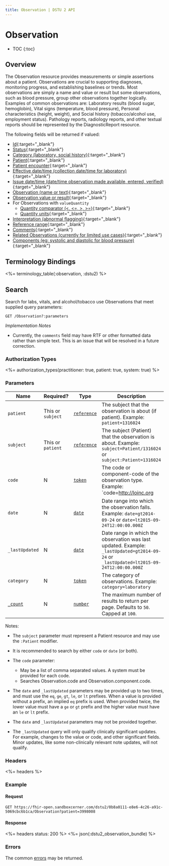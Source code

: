 ```yaml
---
title: Observation | DSTU 2 API
---
```


# Observation

* TOC
{:toc}

## Overview
The Observation resource provides measurements or simple assertions about a patient. Observations are crucial to supporting diagnoses, monitoring progress, and establishing baselines or trends. Most observations are simply a name and value or result but some observations, such as blood pressure, group other observations together logically.  Examples of common observations are: Laboratory results (blood sugar, hemoglobin), Vital signs (temperature, blood pressure), Personal characteristics (height, weight), and Social history (tobacco/alcohol use, employment status).  Pathology reports, radiology reports, and other textual reports should be represented by the DiagnosticReport resource.

The following fields will be returned if valued:

* [Id](http://hl7.org/fhir/dstu2/resource-definitions.html#Resource.id){:target="_blank"}
* [Status](http://hl7.org/fhir/DSTU2/observation-definitions.html#Observation.status){:target="_blank"}
* [Category (laboratory, social history)](http://hl7.org/fhir/DSTU2/observation-definitions.html#Observation.category){:target="_blank"}
* [Patient](http://hl7.org/fhir/DSTU2/observation-definitions.html#Observation.subject){:target="_blank"}
* [Patient encounter](http://hl7.org/fhir/DSTU2/observation-definitions.html#Observation.encounter){:target="_blank"}
* [Effective date/time (collection date/time for laboratory)](http://hl7.org/fhir/DSTU2/observation-definitions.html#Observation.effective_x_){:target="_blank"}
* [Issue date/time (date/time observation made available, entered, verified)](http://hl7.org/fhir/DSTU2/observation-definitions.html#Observation.issued){:target="_blank"}
* [Observation (name or text)﻿﻿](http://hl7.org/fhir/DSTU2/observation-definitions.html#Observation.code){:target="_blank"}
* [Observation value or result](http://hl7.org/fhir/observation-definitions.html#Observation.value_x_){:target="_blank"}
* For Observations with `valueQuantity` 
  * [Quantity comparator﻿ (<, <=, >, >=)](http://hl7.org/fhir/DSTU2/datatypes-definitions.html#Quantity.comparator){:target="_blank"}
  * [Quantity units﻿﻿](http://hl7.org/fhir/DSTU2/datatypes-definitions.html#Quantity.unit){:target="_blank"}
* [Interpretation (abnormal flagging)](http://hl7.org/fhir/DSTU2/observation-definitions.html#Observation.interpretation){:target="_blank"}
* [Reference range](http://hl7.org/fhir/DSTU2/observation-definitions.html#Observation.referenceRange){:target="_blank"}
* [Comments](http://hl7.org/fhir/DSTU2/observation-definitions.html#Observation.comments){:target="_blank"}
* [Related Observations (currently for limited use cases)](http://hl7.org/fhir/DSTU2/observation-definitions.html#Observation.related){:target="_blank"}
* [Components (eg: systolic and diastolic for blood pressure)](http://hl7.org/fhir/DSTU2/observation-definitions.html#Observation.component){:target="_blank"}

## Terminology Bindings

<%= terminology_table(:observation, :dstu2) %>

## Search

Search for labs, vitals, and alcohol/tobacco use Observations that meet supplied query parameters:

    GET /Observation?:parameters

_Implementation Notes_

* Currently, the `comments` field may have RTF or other formatted data rather than simple text. This is an issue that will be resolved in a future correction.

### Authorization Types

<%= authorization_types(practitioner: true, patient: true, system: true) %>

### Parameters

 Name             | Required?         | Type          | Description
------------------|-------------------|---------------|----------------------------------------------------------------------------------------------------------------------
 `patient`        | This or `subject` | [`reference`] | The subject that the observation is about (if patient). Example: `patient=1316024`
 `subject`        | This or `patient` | [`reference`] | The subject (Patient) that the observation is about. Example: `subject=Patient/1316024` or `subject:Patient=1316024`
 `code`           | N                 | [`token`]     | The code or component-code of the observation type. Example: `code=http://loinc.org|3094-0,http://loinc.org|3139-3`
 `date`           | N                 | [`date`]      | Date range into which the observation falls. Example: `date=gt2014-09-24` or `date=lt2015-09-24T12:00:00.000Z`
 `_lastUpdated`   | N                 | [`date`]      | Date range in which the observation was last updated. Example: `_lastUpdated=gt2014-09-24` or `_lastUpdated=lt2015-09-24T12:00:00.000Z`
 `category`       | N                 | [`token`]     | The category of observations. Example: `category=laboratory`
 [`_count`]       | N                 | [`number`]    | The maximum number of results to return per page. Defaults to `50`. Capped at `100`.

Notes:

- The `subject` parameter must represent a Patient resource and may use the `:Patient` modifier.

- It is recommended to search by either `code` or `date` (or both).

- The `code` parameter:
  - May be a list of comma separated values. A system must be provided for each code.
  - Searches Observation.code and Observation.component.code.

- The `date` and `_lastUpdated` parameters may be provided up to two times, and must use the `eq`, `ge`, `gt`, `le`, or `lt` prefixes. When a value is provided without a prefix, an implied `eq` prefix is used. When provided twice, the lower value must have a `ge` or `gt` prefix and the higher value must have an `le` or `lt` prefix.

- The `date` and `_lastUpdated` parameters may not be provided together.

- The `_lastUpdated` query will only qualify clinically significant updates. For example, changes to the value or code, and other significant fields. Minor updates, like some non-clinically relevant note updates, will not qualify.

### Headers

 <%= headers %>

### Example

#### Request

    GET https://fhir-open.sandboxcerner.com/dstu2/0b8a0111-e8e6-4c26-a91c-5069cbc6b1ca/Observation?patient=3998008

#### Response

<%= headers status: 200 %>
<%= json(:dstu2_observation_bundle) %>

### Errors

The common [errors] may be returned.


[`reference`]: http://hl7.org/fhir/dstu2/search.html#reference
[`token`]: http://hl7.org/fhir/dstu2/search.html#token
[`date`]: http://hl7.org/fhir/dstu2/search.html#date
[`_count`]: http://hl7.org/fhir/dstu2/search.html#count
[`number`]: http://hl7.org/fhir/dstu2/search.html#number
[errors]: ../../#client-errors
